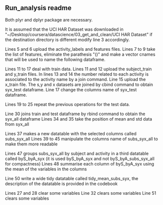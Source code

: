 ## Run_analysis readme
Both plyr and dplyr package are necessary.

It is assumed that the UCI HAR Dataset was downloaded in 
"~/Desktop/coursera/datascience/03_get_and_clean/UCI HAR Dataset" if the destination 
directory is different modify line 3 accordingly.

Lines 5 and 6 upload the activity_labels and features files.
Lines 7 to 9 take the list of features, eliminate the parathesis "()" and make a vector
cnames that will be used to name the following dataframe.

Lines 11 to 17 deal with train data.
Lines 11 and 12 upload the subject_train and y_train files. 
In lines 13 and 14 the number related to each activity is associated to the activity name 
by a join command.
Line 15 upload the x_train file. 
The s,y and x datasets are joined by cbind command to obtain syx_test dataframe.
Line 17 change the columns name of syx_test dataframe.

Lines 19 to 25 repeat the previous operations for the test data.

Line 30 joins train and test dataframe by rbind command to obtain the syx_all dataframe
Lines 34 and 35 take the position of mean and std data from syx_all

Lines 37 makes a new datatable with the selected columns called subs_syx_all 
Lines 39 to 45 manipulate the columns name of subs_syx_all to make them more readable 

Lines 47 groups  subs_syx_all by subject and activity in a third datatable called 
byS_byA_syx (it is used byS_byA_syx and not byS_byA_subs_syx_all for compactness)
Lines 48 summarise each column of byS_byA_syx using the mean of the variables in the
columns

Line 50 write a wide tidy datatable called tidy_mean_subs_syx, the description of the
datatable is provided in the codebook

Lines 27 and 28 clear some variables
Line 32 clears some variables
Line 51 clears some variables


